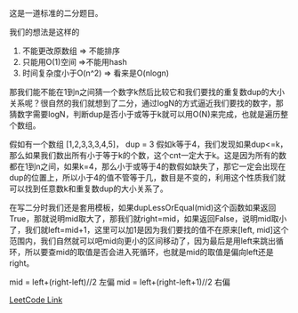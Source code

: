 这是一道标准的二分题目。

我们的想法是这样的

1. 不能更改原数组 => 不能排序
2. 只能用O(1)空间 =>不能用hash
3. 时间复杂度小于O(n^2) => 看来是O(nlogn)

那我们能不能在1到n之间猜一个数字k然后比较它和我们要找的重复数dup的大小关系呢？很自然的我们就想到了二分，通过logN的方式逼近我们要找的数字，那猜数字需要logN，判断dup是否小于或等于k就可以用O(N)来完成，也就是遍历整个数组。

假如有一个数组
[1,2,3,3,3,4,5]， dup = 3
假如k等于4，我们发现如果dup<=k，那么如果我们数出所有小于等于k的个数，这个cnt一定大于k。这是因为所有的数都在1到n之间，如果k=4，那么小于或等于4的数假如缺失了，那它一定会出现在dup的位置上，所以小于4的值不管等于几，数目是不变的，利用这个性质我们就可以找到任意数k和重复数dup的大小关系了。

在写二分时我们还是套用模板，如果dupLessOrEqual(mid)这个函数如果返回True，那就说明mid取大了，那我们就right=mid，如果返回False，说明mid取小了，我们就left=mid+1，这里可以加1是因为我们要找的值不在原来[left, mid]这个范围内，我们自然就可以吧mid向更小的区间移动了，因为最后是用left来跳出循环，所以要查mid的取值是否会进入死循环，也就是mid的取值是偏向left还是right。

mid = left+(right-left)//2 左偏
mid = left+(right-left+1)//2 右偏

[LeetCode Link](https://leetcode-cn.com/problems/find-the-duplicate-number/)
